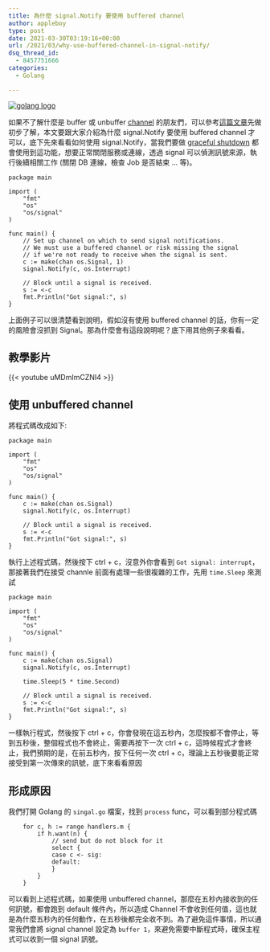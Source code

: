 ```yaml
---
title: 為什麼 signal.Notify 要使用 buffered channel
author: appleboy
type: post
date: 2021-03-30T03:19:16+00:00
url: /2021/03/why-use-buffered-channel-in-signal-notify/
dsq_thread_id:
  - 8457751666
categories:
  - Golang

---
```

[![golang logo][1]][1]

如果不了解什麼是 buffer 或 unbuffer [channel][2] 的朋友們，可以參考[這篇文章][3]先做初步了解，本文要跟大家介紹為什麼 signal.Notify 要使用 buffered channel 才可以，底下先來看看如何使用 signal.Notify，當我們要做 [graceful shutdown][4] 都會使用到這功能，想要正常關閉服務或連線，透過 signal 可以偵測訊號來源，執行後續相關工作 (關閉 DB 連線，檢查 Job 是否結束 ... 等)。

<pre><code class="language-go">package main

import (
    "fmt"
    "os"
    "os/signal"
)

func main() {
    // Set up channel on which to send signal notifications.
    // We must use a buffered channel or risk missing the signal
    // if we&#039;re not ready to receive when the signal is sent.
    c := make(chan os.Signal, 1)
    signal.Notify(c, os.Interrupt)

    // Block until a signal is received.
    s := &lt;-c
    fmt.Println("Got signal:", s)
}</code></pre>

上面例子可以很清楚看到說明，假如沒有使用 buffered channel 的話，你有一定的風險會沒抓到 Signal。那為什麼會有這段說明呢？底下用其他例子來看看。

<!--more-->

## 教學影片

{{< youtube uMDmImCZNI4 >}}

## 使用 unbuffered channel

將程式碼改成如下:

<pre><code class="language-go">package main

import (
    "fmt"
    "os"
    "os/signal"
)

func main() {
    c := make(chan os.Signal)
    signal.Notify(c, os.Interrupt)

    // Block until a signal is received.
    s := &lt;-c
    fmt.Println("Got signal:", s)
}</code></pre>

執行上述程式碼，然後按下 ctrl + c，沒意外你會看到 `Got signal: interrupt`，那接著我們在接受 channle 前面有處理一些很複雜的工作，先用 `time.Sleep` 來測試

<pre><code class="language-go">package main

import (
    "fmt"
    "os"
    "os/signal"
)

func main() {
    c := make(chan os.Signal)
    signal.Notify(c, os.Interrupt)

    time.Sleep(5 * time.Second)

    // Block until a signal is received.
    s := &lt;-c
    fmt.Println("Got signal:", s)
}</code></pre>

一樣執行程式，然後按下 ctrl + c，你會發現在這五秒內，怎麼按都不會停止，等到五秒後，整個程式也不會終止，需要再按下一次 ctrl + c，這時候程式才會終止，我們預期的是，在前五秒內，按下任何一次 ctrl + c，理論上五秒後要能正常接受到第一次傳來的訊號，底下來看看原因

## 形成原因

我們打開 Golang 的 `singal.go` 檔案，找到 `process` func，可以看到部分程式碼

<pre><code class="language-go">    for c, h := range handlers.m {
        if h.want(n) {
            // send but do not block for it
            select {
            case c &lt;- sig:
            default:
            }
        }
    }</code></pre>

可以看到上述程式碼，如果使用 unbuffered channel，那麼在五秒內接收到的任何訊號，都會跑到 default 條件內，所以造成 Channel 不會收到任何值，這也就是為什麼五秒內的任何動作，在五秒後都完全收不到。為了避免這件事情，所以通常我們會將 signal channel 設定為 `buffer 1`，來避免需要中斷程式時，確保主程式可以收到一個 signal 訊號。

 [1]: https://lh3.googleusercontent.com/jsocHCR9A9yEfDVUTrU0m42_aHhTEVDGW5p5PsQSx7GSlkt3gLjohfXH3S7P7p982332ruU_e-EtW0LwmiuZjvN65VIcyME-zE35C6EM0IV1nqY6KoNw3dwW2djjid3F-T5YgnJothA=w1920-h1080 "golang logo"
 [2]: https://tour.golang.org/concurrency/2
 [3]: https://blog.wu-boy.com/2019/04/understand-unbuffered-vs-buffered-channel-in-five-minutes/
 [4]: https://blog.wu-boy.com/2020/02/what-is-graceful-shutdown-in-golang/
